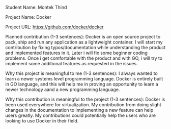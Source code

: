 Student Name: Montek Thind

Project Name: Docker

Project URL: https://github.com/docker/docker

Planned contribution (1-3 sentences): Docker is an open source project to pack, ship and run any application as a lightweight container. I will start my contribution by fixing typos/documentation while understanding the product and implemented features in it. Later i will fix some beginner coding problems. Once i get comfortable with the product and with GO, i will try to implement some additional features as requested in the issues.

Why this project is meaningful to me (1-3 sentences): I always wanted to learn a newer systems level programming language. Docker is entirely built in GO language, and this will help me in proving an opportunity to learn a newer technology aand a new programming language.

Why this contribution is meaningful to the project (1-3 sentences): Docker is been used everywhere for virtualization. My contribution from doing slight changes in the documentation to implementing a new feature can help users greatly. My contributions could potentially help the users who are looking to use Docker in their field.

